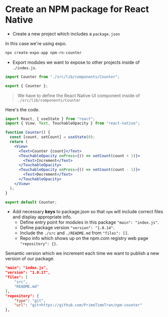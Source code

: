 # Create an NPM package for React Native

- Create a new project which includes a `package.json`

In this case we're using expo.

```sh
npx create-expo-app npm-rn-counter
```

- Export modules we want to expose to other projects inside of `./index.js`.

```js
import Counter from "./src/lib/components/Counter";

export { Counter };
```

> We have to define the React Native UI component inside of `./src/lib/components/Counter`

Here's the code.

```jsx
import React, { useState } from "react";
import { View, Text, TouchableOpacity } from "react-native";

function Counter() {
  const [count, setCount] = useState(0);
  return (
    <View>
      <Text>Counter {count}</Text>
      <TouchableOpacity onPress={() => setCount(count + 1)}>
        <Text>Increment</Text>
      </TouchableOpacity>
      <TouchableOpacity onPress={() => setCount(count - 1)}>
        <Text>Decrement</Text>
      </TouchableOpacity>
    </View>
  );
}

export default Counter;
```

- Add necessary **keys** to package.json so that `npm` will include correct files and display appropriate info.
  - Define entry point for modules in this package `"main": "index.js"`.
  - Define package version `"version": "1.0.14"`.
  - Include the `./src` and `./README.md` from `"files": []`.
  - Repo info which shows up on the npm.com registry web page `"repository": {}`.

Semantic version which we increment each time we want to publish a new version of our package.

```json
"main": "index.js",
"version": "1.0.17",
"files": [
    "src",
    "README.md"
],
"repository": {
    "type": "git",
    "url": "git+https://github.com/PrimeTimeTran/npm-counter"
},
```
